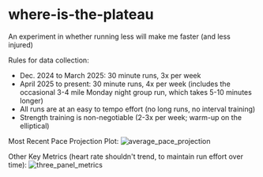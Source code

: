 # where-is-the-plateau
An experiment in whether running less will make me faster (and less injured) 

Rules for data collection:

- Dec. 2024 to March 2025: 30 minute runs, 3x per week 
- April 2025 to present: 30 minute runs, 4x per week (includes the occasional 3-4 mile Monday night group run, which takes 5-10 minutes longer)
- All runs are at an easy to tempo effort (no long runs, no interval training)
- Strength training is non-negotiable (2-3x per week; warm-up on the elliptical)

Most Recent Pace Projection Plot:
![average_pace_projection](https://github.com/user-attachments/assets/5731757d-91fa-4e02-93e0-bd8c2629f8e1)

Other Key Metrics (heart rate shouldn't trend, to maintain run effort over time):
![three_panel_metrics](https://github.com/user-attachments/assets/35ac3bc6-5598-41d3-b16c-0d27236f7f39)
